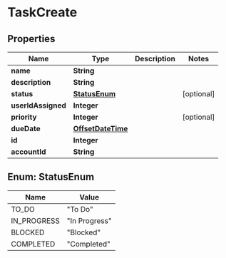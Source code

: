 # TaskCreate

## Properties
Name | Type | Description | Notes
------------ | ------------- | ------------- | -------------
**name** | **String** |  | 
**description** | **String** |  | 
**status** | [**StatusEnum**](#StatusEnum) |  |  [optional]
**userIdAssigned** | **Integer** |  | 
**priority** | **Integer** |  |  [optional]
**dueDate** | [**OffsetDateTime**](OffsetDateTime.md) |  | 
**id** | **Integer** |  | 
**accountId** | **String** |  | 

<a name="StatusEnum"></a>
## Enum: StatusEnum
Name | Value
---- | -----
TO_DO | &quot;To Do&quot;
IN_PROGRESS | &quot;In Progress&quot;
BLOCKED | &quot;Blocked&quot;
COMPLETED | &quot;Completed&quot;
